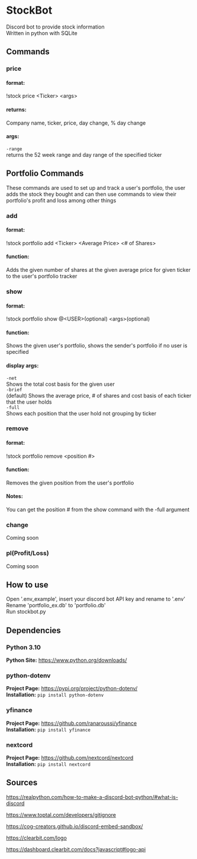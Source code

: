 # StockBot
Discord bot to provide stock information<br />
Written in python with SQLite

## Commands
### price
#### format:
!stock price \<Ticker\> \<args\>
#### returns:
Company name, ticker, price, day change, % day change
#### args:
```-range``` <br />
returns the 52 week range and day range of the specified ticker

## Portfolio Commands
These commands are used to set up and track a user's portfolio, the user adds the stock they bought and can then use commands to view their portfolio's profit and loss among other things
### add
#### format:
!stock portfolio add \<Ticker\> \<Average Price\> \<# of Shares\>
#### function:
Adds the given number of shares at the given average price for given ticker to the user's portfolio tracker

### show
#### format:
!stock portfolio show @\<USER\>(optional) \<args\>(optional)
#### function:
Shows the given user's portfolio, shows the sender's portfolio if no user is specified

#### display args:
```-net``` <br />
Shows the total cost basis for the given user <br />
```-brief``` <br />
(default) Shows the average price, # of shares and cost basis of each ticker that the user holds <br />
```-full``` <br />
Shows each position that the user hold not grouping by ticker

### remove
#### format:
!stock portfolio remove \<position #\>
#### function:
Removes the given position from the user's portfolio
#### Notes:
You can get the position # from the show command with the -full argument

### change
Coming soon

### pl(Profit/Loss)
Coming soon

## How to use
Open '.env_example', insert your discord bot API key and rename to '.env' </br>
Rename 'portfolio_ex.db' to 'portfolio.db'</br>
Run stockbot.py </br>

## Dependencies
### Python 3.10

**Python Site:** https://www.python.org/downloads/

### python-dotenv
**Project Page:** https://pypi.org/project/python-dotenv/ <br />
**Installation:** ```pip install python-dotenv```

### yfinance
**Project Page:** https://github.com/ranaroussi/yfinance <br />
**Installation:** ```pip install yfinance```

### nextcord
**Project Page:** https://github.com/nextcord/nextcord <br />
**Installation:** ```pip install nextcord```

## Sources
https://realpython.com/how-to-make-a-discord-bot-python/#what-is-discord

https://www.toptal.com/developers/gitignore

https://cog-creators.github.io/discord-embed-sandbox/

https://clearbit.com/logo

https://dashboard.clearbit.com/docs?javascript#logo-api
